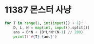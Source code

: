 # 11387 몬스터 사냥



```python
for T in range(1, int(input()) + 1):
    D, L, N = map(int, input().split())
    ans = D*N + (D*L*N*(N-1) // 200)
    print(f'#{T} {ans}')
```

